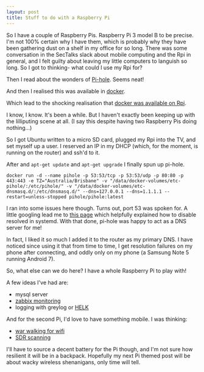 ```yaml
---
layout: post
title: Stuff to do with a Raspberry Pi
---
```


So I have a couple of Raspberry Pis. Raspberry Pi 3 model B to be precise. I'm not 100% certain why I have them, which is probably why they have been gathering dust on a shelf in my office for so long. There was some conversation in the SecTalks slack about mobile computing and the Rpi in general, and I felt guilty about leaving my little computers to languish so long. So I got to thinking- what could I use my Rpi for?

Then I read about the wonders of [Pi-hole](https://pi-hole.net/). Seems neat!

And then I realised this was available in [docker](https://github.com/pi-hole/docker-pi-hole).

Which lead to the shocking realisation that [docker was available on Rpi](https://www.raspberrypi.org/blog/docker-comes-to-raspberry-pi/).

I know, I know. It's been a while. But I haven't exactly been keeping up with the lilliputing scene at all. (I say this despite having two Raspberry Pis doing nothing...)

So I got Ubuntu written to a micro SD card, plugged my Rpi into the TV, and set myself up a user. I reserved an IP in my DHCP (which, for the moment, is running on the router) and ssh'd to it.

After and `apt-get update` and `apt-get upgrade` I finally spun up pi-hole.

`docker run -d --name pihole -p 53:53/tcp -p 53:53/udp -p 80:80 -p 443:443 -e TZ="Australia/Brisbane" -v "/data/docker-volumes/etc-pihole/:/etc/pihole/" -v "/data/docker-volumes/etc-dnsmasq.d/:/etc/dnsmasq.d/" --dns=127.0.0.1 --dns=1.1.1.1 --restart=unless-stopped pihole/pihole:latest`

I ran into some issues here though. Turns out, port 53 was spoken for. A little googling lead me to [this page](https://askubuntu.com/questions/907246/how-to-disable-systemd-resolved-in-ubuntu) which helpfully explained how to disable resolved in systemd. With that done, pi-hole was happy to act as a DNS server for me!

[pihole]: img/pihole.png

In fact, I liked it so much I added it to the router as my primary DNS. I have noticed since using it that from time to time, I get resolution failures on my phone after connecting, and oddly only on my phone (a Samsung Note 5 running Android 7).
 
So, what else can we do here? I have a whole Raspberry Pi to play with!

A few ideas I've had are:

- mysql server
- [zabbix monitoring](https://www.zabbix.com/)
- logging with greylog or [HELK](https://github.com/Cyb3rWard0g/HELK/wiki/Installation)

And for the second Pi, I'd love to have something mobile. I was thinking:

- [war walking for wifi](https://ozhack.com/products/awus036nha-802-11b-g-n-wireless-usb-adapter?variant=43245778375)
- [SDR scanning](https://ozhack.com/collections/software-defined-radio/products/rtl-sdr-r820t2-rtl2832u)

I'll have to source a decent battery for the Pi though, and I'm not sure how resilient it will be in a backpack. Hopefully my next Pi themed post will be about wacky wireless shenanigans, only time will tell.
